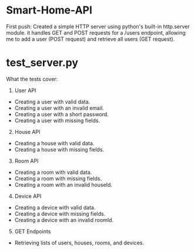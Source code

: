 # Smart-Home-API

First push: Created a simple HTTP server using python's built-in http.server module. it handles GET and POST requests for a /users endpoint, allowing me to add a user (POST request) and retrieve all users (GET request).

# test_server.py

What the tests cover:

1. User API

- Creating a user with valid data.
- Creating a user with an invalid email.
- Creating a user with a short password.
- Creating a user with missing fields.

2. House API

- Creating a house with valid data.
- Creating a house with missing fields.

3. Room API

- Creating a room with valid data.
- Creating a room with missing fields.
- Creating a room with an invalid houseId.

4. Device API

- Creating a device with valid data.
- Creating a device with missing fields.
- Creating a device with an invalid roomId.

5. GET Endpoints

- Retrieving lists of users, houses, rooms, and devices.
